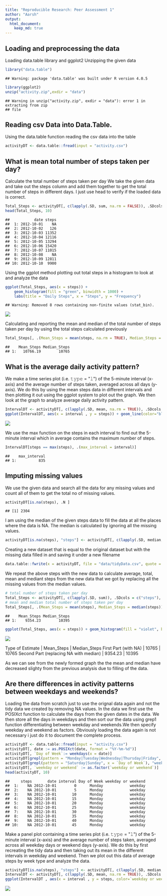 ```yaml
---
title: "Reproducible Research: Peer Assessment 1"
author: "Aarsh"
output: 
  html_document:
    keep_md: true
---
```



## Loading and preprocessing the data
Loading data.table library and ggplot2
Unzipping the given data


```r
library("data.table")
```

```
## Warning: package 'data.table' was built under R version 4.0.5
```

```r
library(ggplot2)
unzip("activity.zip",exdir = "data")
```

```
## Warning in unzip("activity.zip", exdir = "data"): error 1 in extracting from zip
## file
```

## Reading csv Data into Data.Table. 
Using the data.table function reading the csv data into the table


```r
activityDT <- data.table::fread(input = "activity.csv")
```

## What is mean total number of steps taken per day?

Calculate the total number of steps taken per day
We take the given data and take out the steps column and add them together to get the total number of steps in different days.
I just use head to verify if the loaded data is correct.

```r
Total_Steps <- activityDT[, c(lapply(.SD, sum, na.rm = FALSE)), .SDcols = c("steps"), by = .(date)] 
head(Total_Steps, 10)
```

```
##           date steps
##  1: 2012-10-01    NA
##  2: 2012-10-02   126
##  3: 2012-10-03 11352
##  4: 2012-10-04 12116
##  5: 2012-10-05 13294
##  6: 2012-10-06 15420
##  7: 2012-10-07 11015
##  8: 2012-10-08    NA
##  9: 2012-10-09 12811
## 10: 2012-10-10  9900
```

Using the ggplot method plotting out total steps in a histogram to look at and analyze the data


```r
ggplot(Total_Steps, aes(x = steps)) +
    geom_histogram(fill = "green", binwidth = 1000) +
    labs(title = "Daily Steps", x = "Steps", y = "Frequency")
```

```
## Warning: Removed 8 rows containing non-finite values (stat_bin).
```

![](Peer1_template_files/figure-html/unnamed-chunk-4-1.png)<!-- -->

Calculating and reporting the mean and median of the total number of steps taken per day by using the total steps calculated previously


```r
Total_Steps[, .(Mean_Steps = mean(steps, na.rm = TRUE), Median_Steps = median(steps, na.rm = TRUE))]
```

```
##    Mean_Steps Median_Steps
## 1:   10766.19        10765
```

## What is the average daily activity pattern?
We make a time series plot (i.e. 𝚝𝚢𝚙𝚎 = "𝚕") of the 5-minute interval (x-axis) and the average number of steps taken, averaged across all days (y-axis). We do this by using the mean steps data in different intervals and then plotting it out using the ggplot system to plot out the graph. We then look at the graph to analyze average daily activity pattern.


```r
IntervalDT <- activityDT[, c(lapply(.SD, mean, na.rm = TRUE)), .SDcols = c("steps"), by = .(interval)] 
ggplot(IntervalDT, aes(x = interval , y = steps)) + geom_line(color="black", size=1) + labs(title = "Avg. Daily Steps", x = "Interval", y = "Avg. Steps per day")
```

![](Peer1_template_files/figure-html/unnamed-chunk-6-1.png)<!-- -->

We use the max function on the steps in each interval to find out the 5-minute interval which in average contains the maximum number of steps. 

```r
IntervalDT[steps == max(steps), .(max_interval = interval)]
```

```
##    max_interval
## 1:          835
```


## Imputing missing values

We use the given data and search all the data for any missing values and count all of them to get the total no of missing values.


```r
activityDT[is.na(steps), .N ]
```

```
## [1] 2304
```

I am using the median of the given steps data to fill the data at all the places where the data is NA. The median is calculated by ignoring all the missing values.


```r
activityDT[is.na(steps), "steps"] <- activityDT[, c(lapply(.SD, median, na.rm = TRUE)), .SDcols = c("steps")]
```

Creating a new dataset that is equal to the original dataset but with the missing data filled in and saving it under a new filename


```r
data.table::fwrite(x = activityDT, file = "data/tidyData.csv", quote = FALSE)
```

We repeat the above steps with the new data to calculate average, total, mean and mediant steps from the new data that we got by replacing all the missing values from the median values. 


```r
# total number of steps taken per day
Total_Steps <- activityDT[, c(lapply(.SD, sum)), .SDcols = c("steps"), by = .(date)] 
# mean and median total number of steps taken per day
Total_Steps[, .(Mean_Steps = mean(steps), Median_Steps = median(steps))]
```

```
##    Mean_Steps Median_Steps
## 1:    9354.23        10395
```

```r
ggplot(Total_Steps, aes(x = steps)) + geom_histogram(fill = "violet", binwidth = 1000) + labs(title = "Daily Steps", x = "Steps", y = "Frequency")
```

![](Peer1_template_files/figure-html/unnamed-chunk-11-1.png)<!-- -->

Type of Estimate | Mean_Steps | Median_Steps
First Part (with NA) | 10765 | 10765
Second Part (replacing NA with median) | 9354.23 | 10395

As we can see from the newly formed graph the the mean and median have decreased slighty from the previous analysis due to filling of the data.

## Are there differences in activity patterns between weekdays and weekends?
Loading the data from scratch just to use the orignal data again and not the tidy data we created by removing NA values. In the data we first use the POSIXct function to calculate the days from the given dates in the data. We then store all the days in weekdays and then sort our the data using grep1 function differentiating between weekday and weekends.We then specify weekday and weekend as factors. Obviously loading the data again is not necessary i just do it to document the complete process.


```r
activityDT <- data.table::fread(input = "activity.csv")
activityDT[, date := as.POSIXct(date, format = "%Y-%m-%d")]
activityDT[, `Day of Week`:= weekdays(x = date)]
activityDT[grepl(pattern = "Monday|Tuesday|Wednesday|Thursday|Friday", x = `Day of Week`), "weekday or weekend"] <- "weekday"
activityDT[grepl(pattern = "Saturday|Sunday", x = `Day of Week`), "weekday or weekend"] <- "weekend"
activityDT[, `weekday or weekend` := as.factor(`weekday or weekend`)]
head(activityDT, 10)
```

```
##     steps       date interval Day of Week weekday or weekend
##  1:    NA 2012-10-01        0      Monday            weekday
##  2:    NA 2012-10-01        5      Monday            weekday
##  3:    NA 2012-10-01       10      Monday            weekday
##  4:    NA 2012-10-01       15      Monday            weekday
##  5:    NA 2012-10-01       20      Monday            weekday
##  6:    NA 2012-10-01       25      Monday            weekday
##  7:    NA 2012-10-01       30      Monday            weekday
##  8:    NA 2012-10-01       35      Monday            weekday
##  9:    NA 2012-10-01       40      Monday            weekday
## 10:    NA 2012-10-01       45      Monday            weekday
```

Make a panel plot containing a time series plot (i.e. 𝚝𝚢𝚙𝚎 = "𝚕") of the 5-minute interval (x-axis) and the average number of steps taken, averaged across all weekday days or weekend days (y-axis). We do this by first recreating the tidy data and then taking out its mean in the different intervals in weekday and weekend. Then we plot out this data of average steps by week type and analyze the data.


```r
activityDT[is.na(steps), "steps"] <- activityDT[, c(lapply(.SD, median, na.rm = TRUE)), .SDcols = c("steps")]
IntervalDT <- activityDT[, c(lapply(.SD, mean, na.rm = TRUE)), .SDcols = c("steps"), by = .(interval, `weekday or weekend`)] 
ggplot(IntervalDT , aes(x = interval , y = steps, color=`weekday or weekend`)) + geom_line() + labs(title = "Avg. Daily Steps by Weektype", x = "Interval", y = "No. of Steps") + facet_wrap(~`weekday or weekend` , ncol = 1, nrow=2)
```

![](Peer1_template_files/figure-html/unnamed-chunk-13-1.png)<!-- -->
